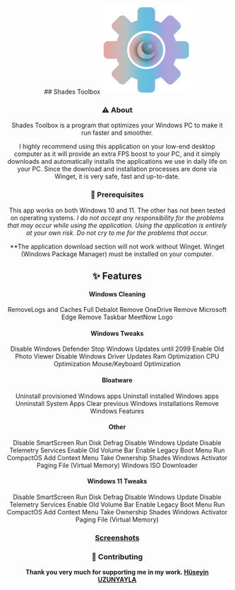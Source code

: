 <center>
## Shades Toolbox


<img src="https://github.com/berkays0733/Shades-Toolbox/raw/main/Image/shades.png" width="200px">

### ⚠️ About 

Shades Toolbox is a program that optimizes your Windows PC to make it run faster and smoother.

I highly recommend using this application on your low-end desktop computer as it will provide an extra FPS boost to your PC, and it simply downloads and automatically installs the applications we use in daily life on your PC. Since the download and installation processes are done via Winget, it is very safe, fast and up-to-date.

### 🛑 Prerequisites

This app works on both Windows 10 and 11. The other has not been tested on operating systems. *I do not accept any responsibility for the problems that may occur while using the application. Using the application is entirely at your own risk. Do not cry to me for the problems that occur.*

**The application download section will not work without Winget. Winget (Windows Package Manager) must be installed on your computer.

## ✨ Features
#### Windows Cleaning
 RemoveLogs and Caches
 Full Debalot
 Remove OneDrive
 Remove Microsoft Edge
 Remove Taskbar MeetNow Logo
#### Windows Tweaks
 Disable Windows Defender
 Stop Windows Updates until 2099
 Enable Old Photo Viewer
 Disable Windows Driver Updates
 Ram Optimization
 CPU Optimization
 Mouse/Keyboard Optimization
#### Bloatware
 Uninstall provisioned Windows apps
 Uninstall installed Windows apps
 Unninstall System Apps
 Clear previous Windows installations
 Remove Windows Features
#### Other
 Disable SmartScreen
 Run Disk Defrag
 Disable Windows Update
 Disable Telemetry Services
 Enable Old Volume Bar
 Enable Legacy Boot Menu
 Run CompactOS
 Add Context Menu Take Ownership
 Shades Windows Activator
 Paging File (Virtual Memory)
 Windows ISO Downloader
#### Windows 11 Tweaks
 Disable SmartScreen
 Run Disk Defrag
 Disable Windows Update
 Disable Telemetry Services
 Enable Old Volume Bar
 Enable Legacy Boot Menu
 Run CompactOS
 Add Context Menu Take Ownership
 Shades Windows Activator
 Paging File (Virtual Memory)

### [Screenshots](http://https://github.com/shadesofdeath/Shades-Toolbox/tree/main/Image "Screenshots")

### 🤝 Contributing

**Thank you very much for supporting me in my work. [Hüseyin UZUNYAYLA](https://github.com/OgnitorenKs "Hüseyin UZUNYAYLA")**
